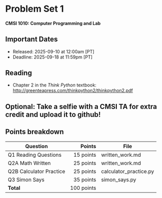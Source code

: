 # Problem Set 1
#### CMSI 1010: Computer Programming and Lab

## Important Dates

- Released: 2025-09-10 at 12:00am [PT]
- Deadline: 2025-09-18 at 11:59pm [PT]

## Reading
* Chapter 2 in the _Think Python_ textbook: http://greenteapress.com/thinkpython2/thinkpython2.pdf

## Optional: Take a selfie with a CMSI TA for extra credit and upload it to github!

## Points breakdown
| Question | Points | File |
| -------- | -----: | ----- |
| Q1 Reading Questions | 15 points | written_work.md |
| Q2A Math Written | 25 points | written_work.md |
| Q2B Calculator Practice | 25 points | calculator_practice.py |
| Q3 Simon Says | 35 points | simon_says.py |
| **Total** | 100 points | |
